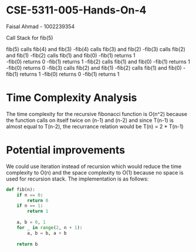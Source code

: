 # CSE-5311-005-Hands-On-4
Faisal Ahmad - 1002239354

Call Stack for fib(5)

fib(5) calls fib(4) and fib(3)
    -fib(4) calls fib(3) and fib(2)
        -fib(3) calls fib(2) and fib(1)
            -fib(2) calls fib(1) and fib(0)
                -fib(1) returns 1                
                -fib(0) returns 0
            -fib(1) returns 1
        -fib(2) calls fib(1) and fib(0)
            -fib(1) returns 1
            -fib(0) returns 0
    -fib(3) calls fib(2) and fib(1)
        -fib(2) calls fib(1) and fib(0)
            -fib(1) returns 1
            -fib(0) returns 0
        -fib(1) returns 1

# Time Complexity Analysis
The time complexity for the recursive fibonacci function is O(n^2) because the function calls on itself twice on (n-1) and (n-2) and since T(n-1) is almost equal to T(n-2), the recurrance relation would be T(n) = 2 * T(n-1)


# Potential improvements 
We could use iteration instead of recursion which would reduce the time complexity to O(n) and the space complexity to O(1) because no space is used for recursion stack. The implementation is as follows: 

```python
def fib(n):
    if n == 0:
        return 0
    if n == 1:
        return 1
    
    a, b = 0, 1
    for _ in range(2, n + 1):
        a, b = b, a + b
    
    return b
